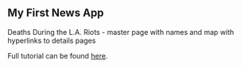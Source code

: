## My First News App

Deaths During the L.A. Riots - master page with names and map with hyperlinks to details pages

Full tutorial can be found [here](http://first-news-app.readthedocs.org/en/latest/).
